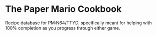 # The Paper Mario Cookbook
Recipe database for PM:N64/TTYD. specifically meant for helping with 100% completion as you progress through either game.
